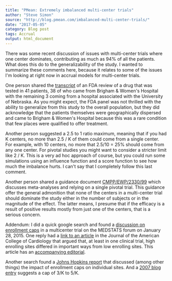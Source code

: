 ```yaml
---
title: "PMean: Extremely imbalanced multi-center trials"
author: "Steve Simon"
source: "http://blog.pmean.com/imbalanced-multi-center-trials/"
date: "2017-05-05"
category: Blog post
tags: Accrual
output: html_document
---
```


There was some recent discussion of issues with multi-center trials
where one center dominates, contributing as much as 94% of all the
patients. What does this do to the generalizability of the study. I
wanted to summarize these comments here, because it relates to some of
the issues I'm looking at right now in accrual models for multi-center
trials.

<!---More--->

One person shared the
[transcript](https://www.fda.gov/ohrms/dockets/ac/03/transcripts/3966T1.htm)
of an FDA review of a drug that was tested in 41 patients, 38 of who
came from Brigham & Women's Hospital with the remaining 3 coming from a
hospital associated with the University of Nebraska. As you might
expect, the FDA panel was not thrilled with the ability to generalize
from this study to the overall population, but they did acknowledge that
the patients themselves were geographically dispersed and came to
Brigham & Women's Hospital because this was a rare condition that few
places were qualified to offer treatment.

Another person suggested a 2.5 to 1 ratio maximum, meaning that if you
had K centers, no more than 2.5 / K of them could come from a single
center. For example, with 10 centers, no more that 2.5/10 = 25% should
come from any one center. For pivotal studies you might want to consider
a stricter limit like 2 / K. This is a very ad hoc approach of course,
but you could run some simulations using an influence function and a
score function to see how much the imbalance hurts. I can't say that I
completely follow this last comment.

Another person shared a guidance document
[CMPP/EWP/2330/99](http://www.ema.europa.eu/ema/index.jsp?curl=pages/regulation/general/general_content_001227.jsp)
which discusses meta-analyses and relying on a single pivotal trial.
This guidance offer the general admonition that none of the centers in a
multi-center trial should dominate the study either in the number of
subjects or in the magnitude of the effect. The latter means, I presume
that if the efficacy is a result of positive results mostly from just
one of the centers, that is a serious concern.

Addendum: I did a quick google search and found a [discussion on
enrollment
caps](https://groups.google.com/forum/#!topic/medstats/m3aHUKKDNeQ) in a
multicenter trial on the MEDSTATS forum on January 28, 2015. One reply
had a [link to an article](http://www.onlinejacc.org/content/61/5/571)
in the Journal of the American College of Cardiology that argued that,
at least in one clinical trial, high enrolling sites differed in
important ways from low enrolling sites. This article has an
[accompanying editorial](http://www.onlinejacc.org/content/61/5/580).

Another search found a [Johns Hopkins
report](https://jhuccs1.us/clm/quotafication.pdf) that discussed (among
other things) the impact of enrollment caps on individual sites. And a
[2007 blog
entry](http://onbiostatistics.blogspot.com/2007/11/measure-enrollment-imbalance.html)
suggests a cap of 3/K to 5/K.


